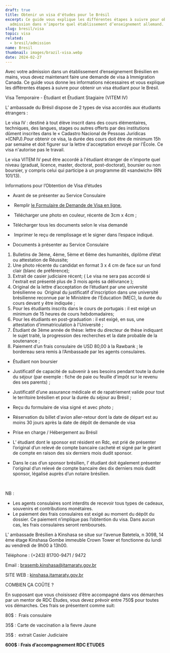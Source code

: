 ```yaml
---
draft: true
title: Obtenir un visa d'études pour le Brésil
excerpt: Ce guide vous explique les différentes étapes à suivre pour obtenir une
  admission dans n’importe quel établissement d’enseignement allemand.
slug: bresil/visa
topic: visa
related:
  - bresil/admission
name: Bresil
thumbnail: images/brazil-visa.webp
date: 2024-02-27
---
```

Avec votre admission dans un établissement d‘enseignement Brésilien en mains, vous devez maintenant faire une demande de visa à Immigration Canada. Ce guide vous donne les informations nécessaires et vous explique les différentes étapes à suivre pour obtenir un visa étudiant pour le Brésil.

Visa Temporaire - Étudiant et Étudiant Stagiaire (VITEM IV) 

L’ ambassade du Brésil dispose de 2 types de visa accordés aux étudiants étrangers : 

Le visa IV : destiné à tout élève inscrit dans des cours élémentaires, techniques, des langues, stages ou autres offerts par des institutions dûment inscrites dans le « Cadastro Nacional de Pessoas Jurídicas »(CNPJ).Pour obtenir ce visa, la durée des cours doit être de minimum 15h  par semaine et doit figurer sur la lettre d'acceptation envoyé par l'École. Ce visa n'autorise pas le travail.



Le visa VITEM IV peut être accordé à l'étudiant étranger de n'importe quel niveau (graduat, licence, master, doctorat, post-doctorat), boursier ou non boursier, y compris celui qui participe à un programme dit «sandwich» (RN 101/13).



Informations pour l’Obtention de Visa d’études



* Avant de se présenter au Service Consulaire



*  Remplir [le Formulaire de Demande de Visa en ligne](https://formulario-mre.serpro.gov.br/sci/pages/web/ui/#/requerimento), 
*  Télécharger une photo en couleur, récente de 3cm x 4cm ;
* Télécharger tous les documents selon le visa demandé
*  Imprimer le reçu de remplissage et le signer dans l’espace indiqué.



* Documents à présenter au Service Consulaire



1. Bulletins de 3ème, 4ème, 5ème et 6ème des humanités, diplôme d’état ou attestation de Réussite;
2. Une photo récente du candidat en format 3 x 4 cm de face sur un fond clair (blanc de préférence);
3. Extrait de casier judiciaire récent; ( Le visa ne sera pas accordé si l'extrait est présenté plus de 3 mois après sa délivrance );
4. Original de la lettre d’acceptation de l’étudiant par une université brésilienne ou  Original du justificatif d'inscription dans une université brésilienne reconnue par le Ministère de l'Education (MEC), la durée du cours devant y être indiquée ;
5. Pour les étudiants inscrits dans le cours de portugais : il est exigé un minimum de 15 heures de cours hebdomadaires; 
6. Pour les étudiants en post-graduation : il est exigé, en sus, une attestation d'immatriculation à l'Université ;
7. Étudiant de 3ème année de thèse: lettre du directeur de thèse indiquant le sujet traité, la progression des recherches et la date probable de la soutenance ;
8. Paiement d’un frais consulaire de USD 80,00 à la Rawbank ; le bordereau sera remis à l’Ambassade par les agents consulaires.



* Étudiant non boursier



* Justificatif de capacité de subvenir à ses besoins pendant toute la durée du séjour (par exemple : fiche de paie ou feuille d'impôt sur le revenu des ses parents) ;



* Justificatif d’une assurance médicale et de rapatriement valide pour tout le territoire brésilien et pour la durée du séjour au Brésil ;
* Reçu du formulaire de visa signé et avec photo ;



* Réservation du billet d'avion aller-retour dont la date de départ est au moins 30 jours après la date de dépôt de demande de visa



* Prise en charge / Hébergement au Brésil 



* L’ étudiant dont le sponsor est résident en Rdc, est prié de présenter l’original d’un relevé de compte bancaire cacheté et signé par le gérant de compte en raison des six derniers mois dudit sponsor. 



* Dans le cas d’un sponsor brésilien, l’ étudiant doit également présenter l'original d’un relevé de compte bancaire des dix derniers mois dudit sponsor, légalisé auprès d’un notaire brésilien.

     

NB :

* Les agents consulaires sont interdits de recevoir tous types de cadeaux, souvenirs et contributions monétaires. 
* Le paiement des frais consulaires est exigé au moment du dépôt du dossier. Ce paiement n’implique pas l’obtention du visa. Dans aucun cas, les frais consulaires seront remboursés. 



L’ ambassade Brésilien à Kinshasa se situe sur l’avenue Batetela, n 3098, 14 ème étage Kinshasa Gombe immeuble Crown Tower et fonctionne du lundi au vendredi de 9h00 à 13h00.

Téléphone : (+243) 81700-9471 / 9472 

Email : brasemb.kinshasa@itamaraty.gov.br

SITE WEB : [kinshasa.itamaraty.gov.br](http://kinshasa.itamaraty.gov.br/) 

COMBIEN ÇA COÛTE ? 



En supposant que vous choisissez d’être accompagné dans vos démarches par un mentor de RDC Études, vous devez prévoir entre 750$ pour toutes vos démarches. Ces frais se présentent comme suit:



80$ :  Frais consulaire

35$ : Carte de vaccination a la fievre Jaune  

35$ :  extrait Casier Judiciaire

**600$ : Frais d’accompagnement RDC ETUDES**

<!--EndFragment-->